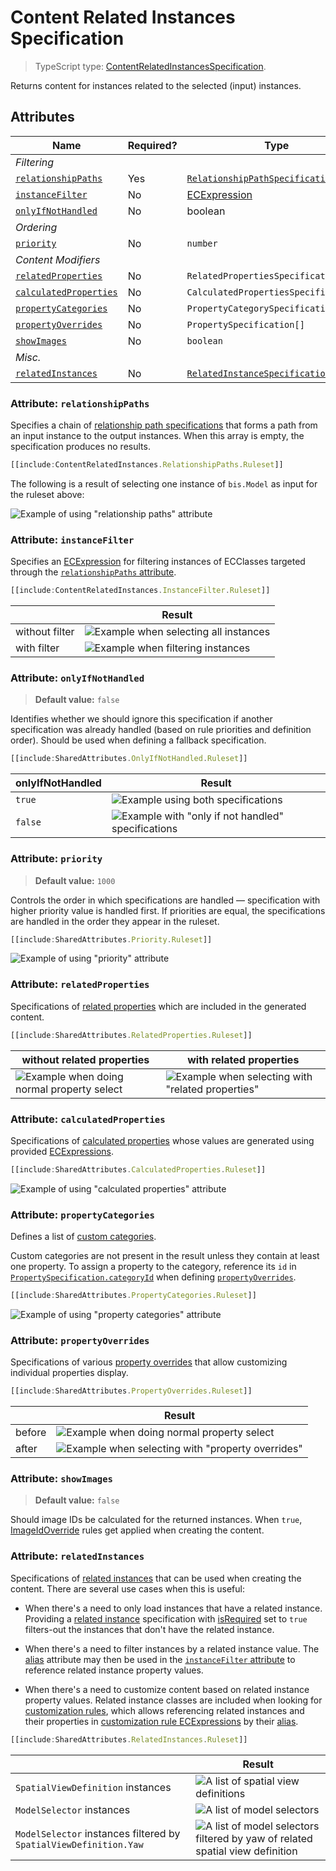 # Content Related Instances Specification

> TypeScript type: [ContentRelatedInstancesSpecification]($presentation-common).

Returns content for instances related to the selected (input) instances.

## Attributes

| Name                                                      | Required? | Type                                                                                  | Default |
| --------------------------------------------------------- | --------- | ------------------------------------------------------------------------------------- | ------- |
| *Filtering*                                               |
| [`relationshipPaths`](#attribute-relationshippaths)       | Yes       | [`RelationshipPathSpecification[]`](../Common-Rules/RelationshipPathSpecification.md) |
| [`instanceFilter`](#attribute-instancefilter)             | No        | [ECExpression](./ECExpressions.md#instance-filter)                                    | `""`    |
| [`onlyIfNotHandled`](#attribute-onlyifnothandled)         | No        | boolean                                                                               | `false` |
| *Ordering*                                                |
| [`priority`](#attribute-priority)                         | No        | `number`                                                                              | `1000`  |
| *Content Modifiers*                                       |
| [`relatedProperties`](#attribute-relatedproperties)       | No        | `RelatedPropertiesSpecification[]`                                                    | `[]`    |
| [`calculatedProperties`](#attribute-calculatedproperties) | No        | `CalculatedPropertiesSpecification[]`                                                 | `[]`    |
| [`propertyCategories`](#attribute-propertycategories)     | No        | `PropertyCategorySpecification[]`                                                     | `[]`    |
| [`propertyOverrides`](#attribute-propertyoverrides)       | No        | `PropertySpecification[]`                                                             | `[]`    |
| [`showImages`](#attribute-showimages)                     | No        | `boolean`                                                                             | `false` |
| *Misc.*                                                   |
| [`relatedInstances`](#attribute-relatedinstances)         | No        | [`RelatedInstanceSpecification[]`](../Common-Rules/RelatedInstanceSpecification.md)   | `[]`    |

### Attribute: `relationshipPaths`

Specifies a chain of [relationship path specifications](../Common-Rules/RelationshipPathSpecification.md) that forms a path from an input instance to the output instances. When this array is empty, the specification produces no results.

```ts
[[include:ContentRelatedInstances.RelationshipPaths.Ruleset]]
```

The following is a result of selecting one instance of `bis.Model` as input for the ruleset above:

![Example of using "relationship paths" attribute](./media/contentrelatedinstances-with-relationshippaths.png)

### Attribute: `instanceFilter`

Specifies an [ECExpression](./ECExpressions.md#instance-filter) for filtering instances of ECClasses targeted through the [`relationshipPaths` attribute](#attribute-relationshippaths).

```ts
[[include:ContentRelatedInstances.InstanceFilter.Ruleset]]
```

  |                | Result                                                                                      |
  | -------------- | ------------------------------------------------------------------------------------------- |
  | without filter | ![Example when selecting all instances](./media/sharedattributes-with-instancefilter-1.png) |
  | with filter    | ![Example when filtering instances](./media/sharedattributes-with-instancefilter-2.png)     |

### Attribute: `onlyIfNotHandled`

> **Default value:** `false`

Identifies whether we should ignore this specification if another specification was already handled (based on rule priorities and definition order). Should be used when defining a fallback specification.

```ts
[[include:SharedAttributes.OnlyIfNotHandled.Ruleset]]
```

  | onlyIfNotHandled | Result                                                                                                     |
  | ---------------- | ---------------------------------------------------------------------------------------------------------- |
  | `true`           | ![Example using both specifications](./media/sharedattributes-with-onlyifnothandled-1.png)                 |
  | `false`          | ![Example with "only if not handled" specifications](./media/sharedattributes-with-onlyifnothandled-2.png) |

### Attribute: `priority`

> **Default value:** `1000`

Controls the order in which specifications are handled — specification with higher priority value is handled first. If priorities are equal, the specifications are handled in the order they appear in the ruleset.

```ts
[[include:SharedAttributes.Priority.Ruleset]]
```

![Example of using "priority" attribute](./media/sharedattributes-with-priority.png)

### Attribute: `relatedProperties`

Specifications of [related properties](./RelatedPropertiesSpecification.md) which are included in the generated content.

```ts
[[include:SharedAttributes.RelatedProperties.Ruleset]]
```

  | without related properties                                                                          | with related properties                                                                                    |
  | --------------------------------------------------------------------------------------------------- | ---------------------------------------------------------------------------------------------------------- |
  | ![Example when doing normal property select](./media/sharedattributes-with-relatedproperties-1.png) | ![Example when selecting with "related properties"](./media/sharedattributes-with-relatedproperties-2.png) |

### Attribute: `calculatedProperties`

Specifications of [calculated properties](./CalculatedPropertiesSpecification.md) whose values are generated using provided [ECExpressions](../Advanced/ECExpressions.md#ecinstance).

```ts
[[include:SharedAttributes.CalculatedProperties.Ruleset]]
```

![Example of using "calculated properties" attribute](./media/sharedattributes-with-calculatedproperties.png)

### Attribute: `propertyCategories`

Defines a list of [custom categories](PropertyCategorySpecification.md).

Custom categories are not present in the result unless they contain at least one property. To assign a property to the category, reference its `id` in [`PropertySpecification.categoryId`](./PropertySpecification.md) when defining [`propertyOverrides`](#attribute-propertyoverrides).

```ts
[[include:SharedAttributes.PropertyCategories.Ruleset]]
```

![Example of using "property categories" attribute](./media/sharedattributes-with-propertycategories.png)

### Attribute: `propertyOverrides`

Specifications of various [property overrides](./PropertySpecification.md) that allow customizing individual properties display.

```ts
[[include:SharedAttributes.PropertyOverrides.Ruleset]]
```

  |        | Result                                                                                                     |
  | ------ | ---------------------------------------------------------------------------------------------------------- |
  | before | ![Example when doing normal property select](./media/sharedattributes-with-propertyoverrides-1.png)        |
  | after  | ![Example when selecting with "property overrides"](./media/sharedattributes-with-propertyoverrides-2.png) |

### Attribute: `showImages`

> **Default value:** `false`

Should image IDs be calculated for the returned instances. When `true`, [ImageIdOverride](../customization/ImageIdOverride.md) rules get applied when creating the content.

### Attribute: `relatedInstances`

Specifications of [related instances](../Common-Rules/RelatedInstanceSpecification.md) that can be used when creating the content. There are several use cases when this is useful:

- When there's a need to only load instances that have a related instance. Providing a [related instance](../Common-Rules/RelatedInstanceSpecification.md)
  specification with [isRequired](../Common-Rules/RelatedInstanceSpecification.md) set to `true` filters-out the instances that don't have the related instance.

- When there's a need to filter instances by a related instance value. The [alias](../Common-Rules/RelatedInstanceSpecification.md) attribute may then be used
  in the [`instanceFilter` attribute](#attribute-instancefilter) to reference related instance property values.

- When there's a need to customize content based on related instance property values. Related instance classes are included when looking for [customization rules](../Customization/index.md),
  which allows referencing related instances and their properties in [customization rule ECExpressions](../Customization/ECExpressions.md#override-value) by their
  [alias](../Common-Rules/RelatedInstanceSpecification.md).

```ts
[[include:SharedAttributes.RelatedInstances.Ruleset]]
```

  |                                                                   | Result                                                                                                                                |
  | ----------------------------------------------------------------- | ------------------------------------------------------------------------------------------------------------------------------------- |
  | `SpatialViewDefinition` instances                                 | ![A list of spatial view definitions](./media/sharedattributes-with-relatedinstances-3.png)                                           |
  | `ModelSelector` instances                                         | ![A list of model selectors](./media/sharedattributes-with-relatedinstances-2.png)                                                    |
  | `ModelSelector` instances filtered by `SpatialViewDefinition.Yaw` | ![A list of model selectors filtered by yaw of related spatial view definition](./media/sharedattributes-with-relatedinstances-1.png) |
